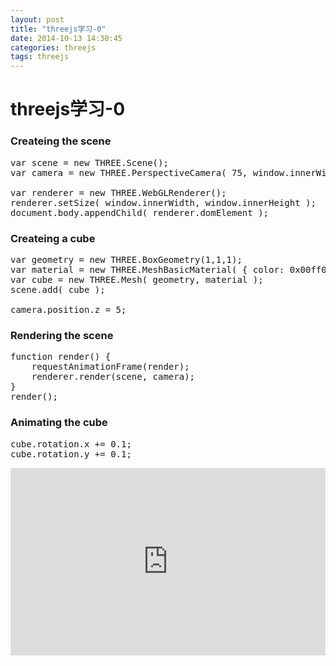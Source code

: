 ```yaml
---
layout: post
title: "threejs学习-0"
date: 2014-10-13 14:30:45
categories: threejs
tags: threejs
---
```


# threejs学习-0 #

### Createing the scene ###

<pre class="prettyprint linenums Lang-javascript">
var scene = new THREE.Scene();
var camera = new THREE.PerspectiveCamera( 75, window.innerWidth / window.innerHeight, 0.1, 1000 );

var renderer = new THREE.WebGLRenderer();
renderer.setSize( window.innerWidth, window.innerHeight );
document.body.appendChild( renderer.domElement );
</pre>

### Createing a cube ###

<pre class="prettyprint linenums Lang-javascript">
var geometry = new THREE.BoxGeometry(1,1,1);
var material = new THREE.MeshBasicMaterial( { color: 0x00ff00 } );
var cube = new THREE.Mesh( geometry, material );
scene.add( cube );

camera.position.z = 5;
</pre>

### Rendering the scene ###

<pre class="prettyprint linenums Lang-javascript">
function render() {
    requestAnimationFrame(render);
    renderer.render(scene, camera);
}
render();
</pre>

### Animating the cube ###


<pre class="prettyprint linenums Lang-javascript">
cube.rotation.x += 0.1;
cube.rotation.y += 0.1;
</pre>

<iframe width="100%" height="300" src="http://jsfiddle.net/wbb123yu/Lr9eh7dh/embedded/result,js" allowfullscreen="allowfullscreen" frameborder="0"></iframe>
